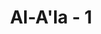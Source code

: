 ---
title: "Al-A'la - 1"
no: 1
arabic_no: ١
ayah: سَبِّحِ اسْمَ رَبِّكَ الْاَعْلَىۙ 
translation: "Sucikanlah nama Tuhanmu Yang Mahatinggi,"
tafsir: "Allah memerintahkan Rasul-Nya agar menyucikan nama-Nya dari segala sesuatu yang tidak sesuai dengan kebesaran serta kemuliaan zat dan sifat-Nya. Nama Allah hanya diucapkan dalam rangka memuji-Nya, tidak boleh sesuatu dinamai dengan nama-Nya. Mahasuci Allah Yang Mahatinggi."
---